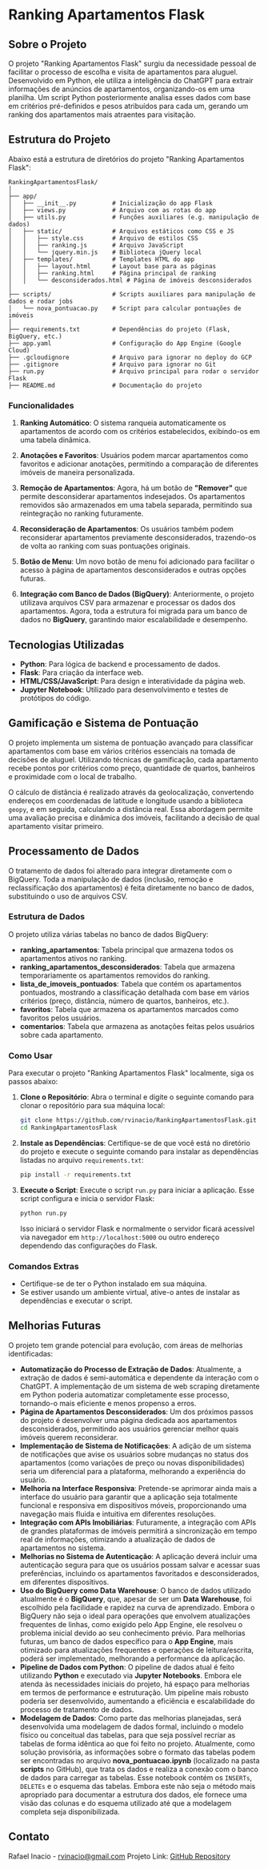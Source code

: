 # Ranking Apartamentos Flask

## Sobre o Projeto
O projeto "Ranking Apartamentos Flask" surgiu da necessidade pessoal de facilitar o processo de escolha e visita de apartamentos para aluguel. Desenvolvido em Python, ele utiliza a inteligência do ChatGPT para extrair informações de anúncios de apartamentos, organizando-os em uma planilha. Um script Python posteriormente analisa esses dados com base em critérios pré-definidos e pesos atribuídos para cada um, gerando um ranking dos apartamentos mais atraentes para visitação.

## Estrutura do Projeto

Abaixo está a estrutura de diretórios do projeto "Ranking Apartamentos Flask":
```
RankingApartamentosFlask/
│
├── app/
│   ├── __init__.py          # Inicialização do app Flask
│   ├── views.py             # Arquivo com as rotas do app
│   ├── utils.py             # Funções auxiliares (e.g. manipulação de dados)
│   ├── static/              # Arquivos estáticos como CSS e JS
│   │   ├── style.css        # Arquivo de estilos CSS
│   │   ├── ranking.js       # Arquivo JavaScript
│   │   └── jquery.min.js    # Biblioteca jQuery local
│   ├── templates/           # Templates HTML do app
│   │   ├── layout.html      # Layout base para as páginas
│   │   ├── ranking.html     # Página principal de ranking
│   │   └── desconsiderados.html # Página de imóveis desconsiderados
│
├── scripts/                 # Scripts auxiliares para manipulação de dados e rodar jobs
│   └── nova_pontuacao.py    # Script para calcular pontuações de imóveis
│
├── requirements.txt         # Dependências do projeto (Flask, BigQuery, etc.)
├── app.yaml                 # Configuração do App Engine (Google Cloud)
├── .gcloudignore            # Arquivo para ignorar no deploy do GCP
├── .gitignore               # Arquivo para ignorar no Git
├── run.py                   # Arquivo principal para rodar o servidor Flask
├── README.md                # Documentação do projeto

```

### Funcionalidades

1. **Ranking Automático**: O sistema ranqueia automaticamente os apartamentos de acordo com os critérios estabelecidos, exibindo-os em uma tabela dinâmica.

2. **Anotações e Favoritos**: Usuários podem marcar apartamentos como favoritos e adicionar anotações, permitindo a comparação de diferentes imóveis de maneira personalizada.

3. **Remoção de Apartamentos**: Agora, há um botão de **"Remover"** que permite desconsiderar apartamentos indesejados. Os apartamentos removidos são armazenados em uma tabela separada, permitindo sua reintegração no ranking futuramente.

4. **Reconsideração de Apartamentos**: Os usuários também podem reconsiderar apartamentos previamente desconsiderados, trazendo-os de volta ao ranking com suas pontuações originais.

5. **Botão de Menu**: Um novo botão de menu foi adicionado para facilitar o acesso à página de apartamentos desconsiderados e outras opções futuras.

6. **Integração com Banco de Dados (BigQuery)**: Anteriormente, o projeto utilizava arquivos CSV para armazenar e processar os dados dos apartamentos. Agora, toda a estrutura foi migrada para um banco de dados no **BigQuery**, garantindo maior escalabilidade e desempenho.

## Tecnologias Utilizadas
- **Python**: Para lógica de backend e processamento de dados.
- **Flask**: Para criação da interface web.
- **HTML/CSS/JavaScript**: Para design e interatividade da página web.
- **Jupyter Notebook**: Utilizado para desenvolvimento e testes de protótipos do código.

## Gamificação e Sistema de Pontuação

O projeto implementa um sistema de pontuação avançado para classificar apartamentos com base em vários critérios essenciais na tomada de decisões de aluguel. Utilizando técnicas de gamificação, cada apartamento recebe pontos por critérios como preço, quantidade de quartos, banheiros e proximidade com o local de trabalho.

O cálculo de distância é realizado através da geolocalização, convertendo endereços em coordenadas de latitude e longitude usando a biblioteca `geopy`, e em seguida, calculando a distância real. Essa abordagem permite uma avaliação precisa e dinâmica dos imóveis, facilitando a decisão de qual apartamento visitar primeiro.

## Processamento de Dados

O tratamento de dados foi alterado para integrar diretamente com o BigQuery. Toda a manipulação de dados (inclusão, remoção e reclassificação dos apartamentos) é feita diretamente no banco de dados, substituindo o uso de arquivos CSV.

### Estrutura de Dados

O projeto utiliza várias tabelas no banco de dados BigQuery:

- **ranking_apartamentos**: Tabela principal que armazena todos os apartamentos ativos no ranking.
- **ranking_apartamentos_desconsiderados**: Tabela que armazena temporariamente os apartamentos removidos do ranking.
- **lista_de_imoveis_pontuados**: Tabela que contém os apartamentos pontuados, mostrando a classificação detalhada com base em vários critérios (preço, distância, número de quartos, banheiros, etc.).
- **favoritos**: Tabela que armazena os apartamentos marcados como favoritos pelos usuários.
- **comentarios**: Tabela que armazena as anotações feitas pelos usuários sobre cada apartamento.


### Como Usar
Para executar o projeto "Ranking Apartamentos Flask" localmente, siga os passos abaixo:

1. **Clone o Repositório**:
   Abra o terminal e digite o seguinte comando para clonar o repositório para sua máquina local:
   ```bash
   git clone https://github.com/rvinacio/RankingApartamentosFlask.git
   cd RankingApartamentosFlask
   ```

2. **Instale as Dependências**:
   Certifique-se de que você está no diretório do projeto e execute o seguinte comando para instalar as dependências listadas no arquivo `requirements.txt`:
   ```bash
   pip install -r requirements.txt
   ```

3. **Execute o Script**:
   Execute o script `run.py` para iniciar a aplicação. Esse script configura e inicia o servidor Flask:
   ```bash
   python run.py
   ```

   Isso iniciará o servidor Flask e normalmente o servidor ficará acessível via navegador em `http://localhost:5000` ou outro endereço dependendo das configurações do Flask.

### Comandos Extras
- Certifique-se de ter o Python instalado em sua máquina.
- Se estiver usando um ambiente virtual, ative-o antes de instalar as dependências e executar o script.

## Melhorias Futuras

O projeto tem grande potencial para evolução, com áreas de melhorias identificadas:

- **Automatização do Processo de Extração de Dados**: Atualmente, a extração de dados é semi-automática e dependente da interação com o ChatGPT. A implementação de um sistema de web scraping diretamente em Python poderia automatizar completamente esse processo, tornando-o mais eficiente e menos propenso a erros.
- **Página de Apartamentos Desconsiderados**: Um dos próximos passos do projeto é desenvolver uma página dedicada aos apartamentos desconsiderados, permitindo aos usuários gerenciar melhor quais imóveis querem reconsiderar.
- **Implementação de Sistema de Notificações**: A adição de um sistema de notificações que avise os usuários sobre mudanças no status dos apartamentos (como variações de preço ou novas disponibilidades) seria um diferencial para a plataforma, melhorando a experiência do usuário.
- **Melhoria na Interface Responsiva**: Pretende-se aprimorar ainda mais a interface do usuário para garantir que a aplicação seja totalmente funcional e responsiva em dispositivos móveis, proporcionando uma navegação mais fluida e intuitiva em diferentes resoluções.
- **Integração com APIs Imobiliárias**: Futuramente, a integração com APIs de grandes plataformas de imóveis permitirá a sincronização em tempo real de informações, otimizando a atualização de dados de apartamentos no sistema.
- **Melhorias no Sistema de Autenticação**: A aplicação deverá incluir uma autenticação segura para que os usuários possam salvar e acessar suas preferências, incluindo os apartamentos favoritados e desconsiderados, em diferentes dispositivos.
- **Uso do BigQuery como Data Warehouse**: O banco de dados utilizado atualmente é o **BigQuery**, que, apesar de ser um **Data Warehouse**, foi escolhido pela facilidade e rapidez na curva de aprendizado. Embora o BigQuery não seja o ideal para operações que envolvem atualizações frequentes de linhas, como exigido pelo App Engine, ele resolveu o problema inicial devido ao seu conhecimento prévio. Para melhorias futuras, um banco de dados específico para o **App Engine**, mais otimizado para atualizações frequentes e operações de leitura/escrita, poderá ser implementado, melhorando a performance da aplicação.
- **Pipeline de Dados com Python**: O pipeline de dados atual é feito utilizando **Python** e executado via **Jupyter Notebooks**. Embora ele atenda às necessidades iniciais do projeto, há espaço para melhorias em termos de performance e estruturação. Um pipeline mais robusto poderia ser desenvolvido, aumentando a eficiência e escalabilidade do processo de tratamento de dados.
- **Modelagem de Dados**: Como parte das melhorias planejadas, será desenvolvida uma modelagem de dados formal, incluindo o modelo físico ou conceitual das tabelas, para que seja possível recriar as tabelas de forma idêntica ao que foi feito no projeto. Atualmente, como solução provisória, as informações sobre o formato das tabelas podem ser encontradas no arquivo **nova_pontuacao.ipynb** (localizado na pasta **scripts** no GitHub), que trata os dados e realiza a conexão com o banco de dados para carregar as tabelas. Esse notebook contém os `INSERTs`, `DELETEs` e o esquema das tabelas. Embora este não seja o método mais apropriado para documentar a estrutura dos dados, ele fornece uma visão das colunas e do esquema utilizado até que a modelagem completa seja disponibilizada.

## Contato
Rafael Inacio - rvinacio@gmail.com
Projeto Link: [GitHub Repository](https://github.com/rvinacio/RankingApartamentosFlask)

